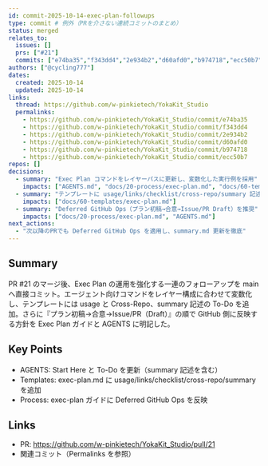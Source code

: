 ```yaml
---
id: commit-2025-10-14-exec-plan-followups
type: commit # 例外（PRを介さない連続コミットのまとめ）
status: merged
relates_to:
  issues: []
  prs: ["#21"]
  commits: ["e74ba35","f343dd4","2e934b2","d60afd0","b974718","ecc50b7"]
authors: ["@cycling777"]
dates:
  created: 2025-10-14
  updated: 2025-10-14
links:
  thread: https://github.com/w-pinkietech/YokaKit_Studio
  permalinks:
    - https://github.com/w-pinkietech/YokaKit_Studio/commit/e74ba35
    - https://github.com/w-pinkietech/YokaKit_Studio/commit/f343dd4
    - https://github.com/w-pinkietech/YokaKit_Studio/commit/2e934b2
    - https://github.com/w-pinkietech/YokaKit_Studio/commit/d60afd0
    - https://github.com/w-pinkietech/YokaKit_Studio/commit/b974718
    - https://github.com/w-pinkietech/YokaKit_Studio/commit/ecc50b7
repos: []
decisions:
  - summary: "Exec Plan コマンドをレイヤーパスに更新し、変数化した実行例を採用"
    impacts: ["AGENTS.md", "docs/20-process/exec-plan.md", "docs/60-templates/exec-plan.md"]
  - summary: "テンプレートに usage/links/checklist/cross-repo/summary 記述を追加"
    impacts: ["docs/60-templates/exec-plan.md"]
  - summary: "Deferred GitHub Ops（プラン初稿→合意→Issue/PR Draft）を推奨"
    impacts: ["docs/20-process/exec-plan.md", "AGENTS.md"]
next_actions:
  - "次以降のPRでも Deferred GitHub Ops を適用し、summary.md 更新を徹底"
---
```


## Summary
PR #21 のマージ後、Exec Plan の運用を強化する一連のフォローアップを main へ直接コミット。エージェント向けコマンドをレイヤー構成に合わせて変数化し、テンプレートには usage と Cross-Repo、summary 記述の To-Do を追加。さらに『プラン初稿→合意→Issue/PR（Draft）』の順で GitHub 側に反映する方針を Exec Plan ガイドと AGENTS に明記した。

## Key Points
- AGENTS: Start Here と To-Do を更新（summary 記述を含む）
- Templates: exec-plan.md に usage/links/checklist/cross-repo/summary を追加
- Process: exec-plan ガイドに Deferred GitHub Ops を反映

## Links
- PR: https://github.com/w-pinkietech/YokaKit_Studio/pull/21
- 関連コミット（Permalinks を参照）

